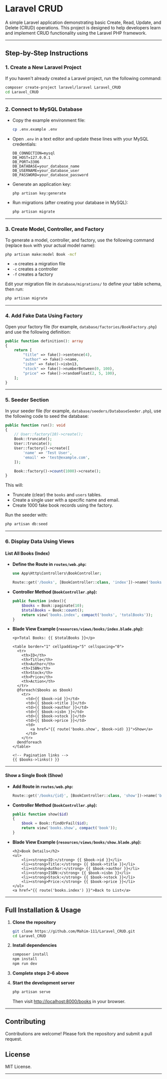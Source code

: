 # Laravel CRUD

A simple Laravel application demonstrating basic Create, Read, Update, and Delete (CRUD) operations. This project is designed to help developers learn and implement CRUD functionality using the Laravel PHP framework.

---

## Step-by-Step Instructions

### 1. Create a New Laravel Project

If you haven't already created a Laravel project, run the following command:

```bash
composer create-project laravel/laravel Laravel_CRUD
cd Laravel_CRUD
```

---

### 2. Connect to MySQL Database

- Copy the example environment file:
  ```bash
  cp .env.example .env
  ```
- Open `.env` in a text editor and update these lines with your MySQL credentials:
  ```
  DB_CONNECTION=mysql
  DB_HOST=127.0.0.1
  DB_PORT=3306
  DB_DATABASE=your_database_name
  DB_USERNAME=your_database_user
  DB_PASSWORD=your_database_password
  ```
- Generate an application key:
  ```bash
  php artisan key:generate
  ```
- Run migrations (after creating your database in MySQL):
  ```bash
  php artisan migrate
  ```

---

### 3. Create Model, Controller, and Factory

To generate a model, controller, and factory, use the following command (replace `Book` with your actual model name):

```bash
php artisan make:model Book -mcf
```
- `-m` creates a migration file
- `-c` creates a controller
- `-f` creates a factory

Edit your migration file in `database/migrations/` to define your table schema, then run:

```bash
php artisan migrate
```

---

### 4. Add Fake Data Using Factory

Open your factory file (for example, `database/factories/BookFactory.php`) and use the following definition:

```php
public function definition(): array
{
    return [
        "title" => fake()->sentence(4),
        "author" => fake()->name,
        "isbn" => fake()->isbn13,
        "stock" => fake()->numberBetween(0, 100),
        "price" => fake()->randomFloat(2, 5, 100),
    ];
}
```

---

### 5. Seeder Section

In your seeder file (for example, `database/seeders/DatabaseSeeder.php`), use the following code to seed the database:

```php
public function run(): void
{
    // User::factory(10)->create();
    Book::truncate();
    User::truncate();
    User::factory()->create([
        'name' => 'Test User',
        'email' => 'test@example.com',
    ]);

    Book::factory()->count(1000)->create();
}
```
This will:
- Truncate (clear) the `books` and `users` tables.
- Create a single user with a specific name and email.
- Create 1000 fake book records using the factory.

Run the seeder with:

```bash
php artisan db:seed
```

---

### 6. Display Data Using Views

#### List All Books (Index)

- **Define the Route in `routes/web.php`:**
  ```php
  use App\Http\Controllers\BookController;

  Route::get('/books', [BookController::class, 'index'])->name('books.index');
  ```

- **Controller Method (`BookController.php`):**
  ```php
  public function index(){
      $books = Book::paginate(10);
      $totalBooks = Book::count();
      return view('books.index', compact('books', 'totalBooks'));
  }
  ```

- **Blade View Example (`resources/views/books/index.blade.php`):**
  ```blade
  <p>Total Books: {{ $totalBooks }}</p>

  <table border="1" cellpadding="5" cellspacing="0">
    <tr>
      <th>ID</th>
      <th>Title</th>
      <th>Author</th>
      <th>ISBN</th>
      <th>Stock</th>
      <th>Price</th>
      <th>Action</th>
    </tr>
    @foreach($books as $book)
      <tr>
        <td>{{ $book->id }}</td>
        <td>{{ $book->title }}</td>
        <td>{{ $book->author }}</td>
        <td>{{ $book->isbn }}</td>
        <td>{{ $book->stock }}</td>
        <td>{{ $book->price }}</td>
        <td>
          <a href="{{ route('books.show', $book->id) }}">Show</a>
        </td>
      </tr>
    @endforeach
  </table>

  <!-- Pagination links -->
  {{ $books->links() }}
  ```

---

#### Show a Single Book (Show)

- **Add Route in `routes/web.php`:**
  ```php
  Route::get('/books/{id}', [BookController::class, 'show'])->name('books.show');
  ```

- **Controller Method (`BookController.php`):**
  ```php
  public function show($id)
  {
      $book = Book::findOrFail($id);
      return view('books.show', compact('book'));
  }
  ```

- **Blade View Example (`resources/views/books/show.blade.php`):**
  ```blade
  <h2>Book Details</h2>
  <ul>
      <li><strong>ID:</strong> {{ $book->id }}</li>
      <li><strong>Title:</strong> {{ $book->title }}</li>
      <li><strong>Author:</strong> {{ $book->author }}</li>
      <li><strong>ISBN:</strong> {{ $book->isbn }}</li>
      <li><strong>Stock:</strong> {{ $book->stock }}</li>
      <li><strong>Price:</strong> {{ $book->price }}</li>
  </ul>
  <a href="{{ route('books.index') }}">Back to List</a>
  ```

---

## Full Installation & Usage

1. **Clone the repository**
   ```bash
   git clone https://github.com/Mahim-111/Laravel_CRUD.git
   cd Laravel_CRUD
   ```

2. **Install dependencies**
   ```bash
   composer install
   npm install
   npm run dev
   ```

3. **Complete steps 2–6 above**

4. **Start the development server**
   ```bash
   php artisan serve
   ```
   Then visit [http://localhost:8000/books](http://localhost:8000/books) in your browser.

---

## Contributing

Contributions are welcome! Please fork the repository and submit a pull request.

## License

MIT License.

---
